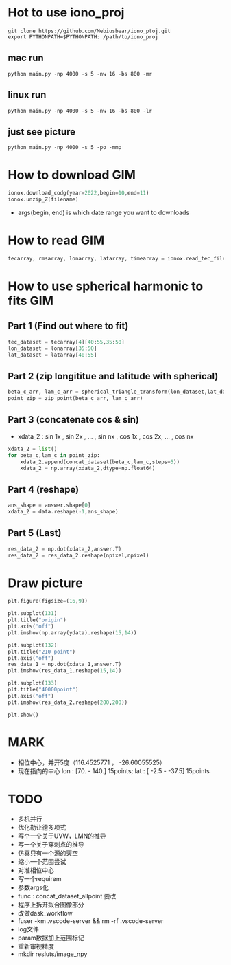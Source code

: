 # Hot to use iono_proj

```
git clone https://github.com/Mebiusbear/iono_ptoj.git
export PYTHONPATH=$PYTHONPATH: /path/to/iono_proj
```

## mac run
```
python main.py -np 4000 -s 5 -nw 16 -bs 800 -mr  
```

## linux run
```
python main.py -np 4000 -s 5 -nw 16 -bs 800 -lr  
```

## just see picture
```
python main.py -np 4000 -s 5 -po -mmp
```

# How to download GIM

```python
ionox.download_codg(year=2022,begin=10,end=11)
ionox.unzip_Z(filename)
```
+ args(begin, end) is which date range you want to downloads

# How to read GIM

```python
tecarray, rmsarray, lonarray, latarray, timearray = ionox.read_tec_file(filename)
```
<!-- + tecarray.shape =  -->


# How to use spherical harmonic to fits GIM

## Part 1 (Find out where to fit)

```python
tec_dataset = tecarray[4][40:55,35:50]
lon_dataset = lonarray[35:50]
lat_dataset = latarray[40:55]
```
## Part 2 (zip longititue and latitude with spherical)

```python
beta_c_arr, lam_c_arr = spherical_triangle_transform(lon_dataset,lat_dataset,p_lat=np.radians(10),p_lon=np.radians(10))
point_zip = zip_point(beta_c_arr, lam_c_arr)
```

## Part 3 (concatenate cos & sin)

+ xdata_2 : sin 1x , sin 2x , ... , sin nx , cos 1x , cos 2x, ... , cos nx
```python
xdata_2 = list()
for beta_c,lam_c in point_zip:
    xdata_2.append(concat_dataset(beta_c,lam_c,steps=5))
    xdata_2 = np.array(xdata_2,dtype=np.float64)
```

## Part 4 (reshape)

```python
ans_shape = answer.shape[0]
xdata_2 = data.reshape(-1,ans_shape)
```

## Part 5 (Last)

```python
res_data_2 = np.dot(xdata_2,answer.T)
res_data_2 = res_data_2.reshape(npixel,npixel)
```

# Draw picture

```python
plt.figure(figsize=(16,9))

plt.subplot(131)
plt.title("origin")
plt.axis("off")
plt.imshow(np.array(ydata).reshape(15,14))

plt.subplot(132)
plt.title("210 point")
plt.axis("off")
res_data_1 = np.dot(xdata_1,answer.T)
plt.imshow(res_data_1.reshape(15,14))

plt.subplot(133)
plt.title("40000point")
plt.axis("off")
plt.imshow(res_data_2.reshape(200,200))

plt.show()
```

# MARK
+ 相位中心，并开5度（116.4525771 ， -26.60055525）
+ 现在指向的中心 lon : [70. - 140.] 15points; lat :  [ -2.5 - -37.5] 15points

# TODO
+ 多机并行
+ 优化勒让德多项式
+ 写个一个关于UVW，LMN的推导
+ 写一个关于穿刺点的推导
+ 仿真只有一个源的天空
+ 缩小一个范围尝试
+ 对准相位中心
+ 写一个requirem
+ 参数args化
+ func : concat_dataset_allpoint 要改
+ 程序上拆开拟合图像部分
+ 改做dask_workflow
+ fuser -km .vscode-server && rm -rf .vscode-server
+ log文件
+ param数据加上范围标记
+ 重新审视精度
+ mkdir resluts/image_npy